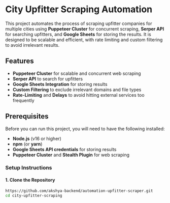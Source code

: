 # City Upfitter Scraping Automation

This project automates the process of scraping upfitter companies for multiple cities using **Puppeteer Cluster** for concurrent scraping, **Serper API** for searching upfitters, and **Google Sheets** for storing the results. It is designed to be scalable and efficient, with rate limiting and custom filtering to avoid irrelevant results.

## Features
- **Puppeteer Cluster** for scalable and concurrent web scraping
- **Serper API** to search for upfitters
- **Google Sheets Integration** for storing results
- **Custom Filtering** to exclude irrelevant domains and file types
- **Rate-Limiting** and **Delays** to avoid hitting external services too frequently

## Prerequisites

Before you can run this project, you will need to have the following installed:

- **Node.js** (v16 or higher)
- **npm** (or **yarn**)
- **Google Sheets API credentials** for storing results
- **Puppeteer Cluster** and **Stealth Plugin** for web scraping

### Setup Instructions

#### 1. Clone the Repository

```bash
https://github.com/akshya-backend/automation-upfitter-scraper.git
cd city-upfitter-scraping
